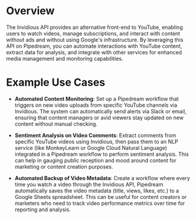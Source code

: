 # Overview

The Invidious API provides an alternative front-end to YouTube, enabling users to watch videos, manage subscriptions, and interact with content without ads and without using Google's infrastructure. By leveraging this API on Pipedream, you can automate interactions with YouTube content, extract data for analysis, and integrate with other services for enhanced media management and monitoring capabilities.

# Example Use Cases

- **Automated Content Monitoring**: Set up a Pipedream workflow that triggers on new video uploads from specific YouTube channels via Invidious. The system can automatically send alerts via Slack or email, ensuring that content managers or avid viewers stay updated on new content without manual checking.

- **Sentiment Analysis on Video Comments**: Extract comments from specific YouTube videos using Invidious, then pass them to an NLP service (like MonkeyLearn or Google Cloud Natural Language) integrated in a Pipedream workflow to perform sentiment analysis. This can help in gauging public reception and mood around content for marketing or content creation purposes.

- **Automated Backup of Video Metadata**: Create a workflow where every time you watch a video through the Invidious API, Pipedream automatically saves the video metadata (title, views, likes, etc.) to a Google Sheets spreadsheet. This can be useful for content creators or marketers who need to track video performance metrics over time for reporting and analysis.
